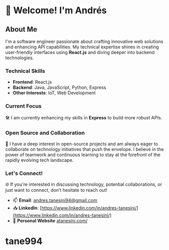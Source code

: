 # 👋 Welcome! I'm Andrés

## About Me

I'm a software engineer passionate about crafting innovative web solutions and enhancing API capabilities. My technical expertise shines in creating user-friendly interfaces using **React.js** and diving deeper into backend technologies.

### Technical Skills

- **Frontend**: React.js
- **Backend**: Java, JavaScript, Python, Express
- **Other Interests**: IoT, Web Development

### Current Focus

🛠️ I am currently enhancing my skills in **Express** to build more robust APIs. 

### Open Source and Collaboration

🔗 I have a deep interest in open-source projects and am always eager to collaborate on technology initiatives that push the envelope. I believe in the power of teamwork and continuous learning to stay at the forefront of the rapidly evolving tech landscape.

### Let's Connect!

🌐 If you're interested in discussing technology, potential collaborations, or just want to connect, don’t hesitate to reach out!

- 📫 **Email**: [andres.tanesini94@gmail.com](mailto:andres.tanesini94@gmail.com)
- 📥 **LinkedIn**: [https://www.linkedin.com/in/andres-tanesini/](https://www.linkedin.com/in/andres-tanesini/)
- 🔗 **Personal Website** [atanesini.com/](http://atanesini.com)

# tane994
